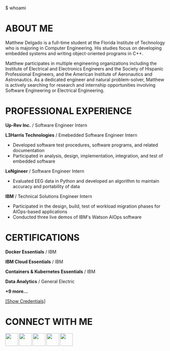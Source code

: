  $ whoami

# ABOUT ME
Matthew Delgado is a full-time student at the Florida Institute of Technology who is majoring in Computer Engineering. His studies focus on developing embedded systems and writing object-oriented programs in C++. 

Matthew participates in multiple engineering organizations including the Institute of Electrical and Electronics Engineers and the Society of Hispanic Professional Engineers, and the American Institute of Aeronautics and Astronautics. 
As a dedicated engineer and natural problem-solver, Matthew is actively searching for research and internship opportunities involving Software Engineering or Electrical Engineering.

# PROFESSIONAL EXPERIENCE
**Up-Rev Inc.** / Software Engineer Intern

**L3Harris Technologies** / Emebedded Software Engineer Intern
* Developed software test procedures, software programs, and related documentation
* Participated in analysis, design, implementation, integration, and test of embedded software

**LeNgineer** / Software Engineer Intern
* Evaluated EEG data in Python and developed an algorithm to maintain accuracy and portability of data

**IBM** / Technical Solutions Engineer Intern
* Participated in the design, build, test of workload migration phases for AIOps-based applications
* Conducted three live demos of IBM's Watson AIOps software

# CERTIFICATIONS
**Docker Essentials** / IBM

**IBM Cloud Essentials** / IBM

**Containers & Kubernetes Essentials** / IBM

**Data Analytics** / General Electric

**+9 more...**

[[Show Credentials]](https://www.linkedin.com/in/matthewdelgado2000/details/certifications/)

# CONNECT WITH ME
<a href="https://www.linkedin.com/in/matthewdelgado2000/">
  <img align="left" width="40px" src="https://cdn.jsdelivr.net/npm/simple-icons@3.13.0/icons/linkedin.svg" />
</a>
<a href="http://matthewdelgado.github.io">
  <img align="left" width="40px" src="https://cdn.jsdelivr.net/npm/simple-icons@7.4.0/icons/javascript.svg" />
</a>
<a href="https://github.com/matthewdelgado">
  <img align="left" width="40px" src="https://cdn.jsdelivr.net/npm/simple-icons@v3/icons/github.svg" />
</a>
<a href="mailto:mdelgado2020@my.fit.edu">
  <img align="left" width="40px" src="https://cdn.jsdelivr.net/npm/simple-icons@v3/icons/gmail.svg" />
</a>
<a href="https://linktr.ee/matthewdelgado">
  <img align="left" width="40px" src="https://cdn.jsdelivr.net/npm/simple-icons@7.4.0/icons/linktree.svg" />
</a>
